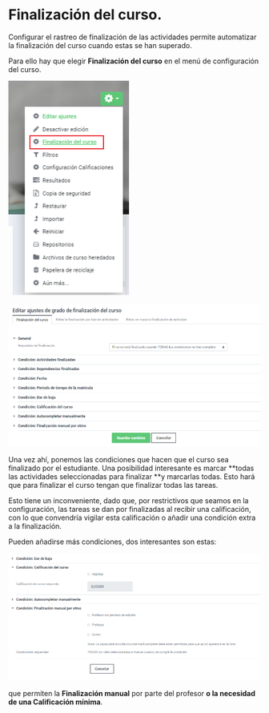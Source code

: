 # Finalización del curso.

Configurar el rastreo de finalización de las actividades permite automatizar la finalización del curso cuando estas se han superado.

Para ello hay que elegir **Finalización del curso** en el menú de configuración del curso.

![](/assets/accesoFinalizacion.png)

![](/assets/ajustesfinalizacion.png)

Una vez ahí, ponemos las condiciones que hacen que el curso sea finalizado por el estudiante. Una posibilidad interesante es marcar **todas las actividades seleccionadas para finalizar **y marcarlas todas. Esto hará que para finalizar el curso tengan que finalizar todas las tareas.

Esto tiene un inconveniente, dado que, por restrictivos que seamos en la configuración, las tareas se dan por finalizadas al recibir una calificación, con lo que convendría vigilar esta calificación o añadir una condición extra a la finalización.

Pueden añadirse más condiciones, dos interesantes son estas:

![](/assets/condicionesfinalizacino.png) 

que permiten la **Finalización manual** por parte del profesor **o **la necesidad de una C**alificación mínima**.

